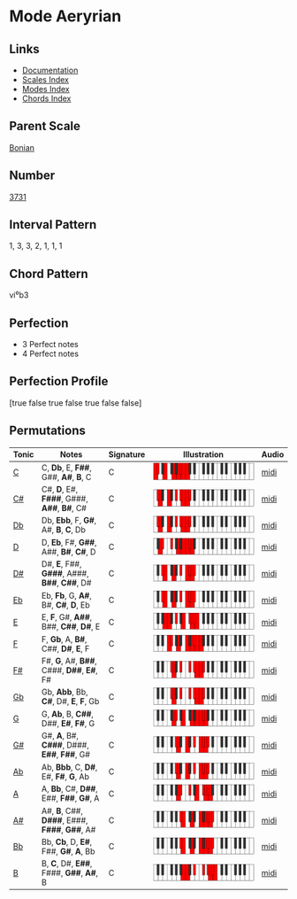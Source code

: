 # Mode Aeryrian

## Links

- [Documentation](README.md)
- [Scales Index](Scales.md)
- [Modes Index](Modes.md)
- [Chords Index](Chords.md)

## Parent Scale

[Bonian](ScaleBonian.md)

## Number

[3731](https://ianring.com/musictheory/scales/3731)

## Interval Pattern

1, 3, 3, 2, 1, 1, 1

## Chord Pattern

vi⁰b3

## Perfection

- 3 Perfect notes
- 4 Perfect notes

## Perfection Profile

[true false true false true false false]

## Permutations

| Tonic | Notes | Signature | Illustration | Audio |
|-------|-------|-----------|--------------|-------|
| [C](ModeCNaturalAeryrian.md) | C, **Db**, E, **F##**, G##, **A#**, **B**, C | C | ![CNaturalAeryrian](ModeCNaturalAeryrian.png) | [midi](https://github.com/edipermadi/music/blob/main/docs/ModeCNaturalAeryrian.mid?raw=true) |
| [C#](ModeCSharpAeryrian.md) | C#, **D**, E#, **F###**, G###, **A##**, **B#**, C# | C | ![CSharpAeryrian](ModeCSharpAeryrian.png) | [midi](https://github.com/edipermadi/music/blob/main/docs/ModeCSharpAeryrian.mid?raw=true) |
| [Db](ModeDFlatAeryrian.md) | Db, **Ebb**, F, **G#**, A#, **B**, **C**, Db | C | ![DFlatAeryrian](ModeDFlatAeryrian.png) | [midi](https://github.com/edipermadi/music/blob/main/docs/ModeDFlatAeryrian.mid?raw=true) |
| [D](ModeDNaturalAeryrian.md) | D, **Eb**, F#, **G##**, A##, **B#**, **C#**, D | C | ![DNaturalAeryrian](ModeDNaturalAeryrian.png) | [midi](https://github.com/edipermadi/music/blob/main/docs/ModeDNaturalAeryrian.mid?raw=true) |
| [D#](ModeDSharpAeryrian.md) | D#, **E**, F##, **G###**, A###, **B##**, **C##**, D# | C | ![DSharpAeryrian](ModeDSharpAeryrian.png) | [midi](https://github.com/edipermadi/music/blob/main/docs/ModeDSharpAeryrian.mid?raw=true) |
| [Eb](ModeEFlatAeryrian.md) | Eb, **Fb**, G, **A#**, B#, **C#**, **D**, Eb | C | ![EFlatAeryrian](ModeEFlatAeryrian.png) | [midi](https://github.com/edipermadi/music/blob/main/docs/ModeEFlatAeryrian.mid?raw=true) |
| [E](ModeENaturalAeryrian.md) | E, **F**, G#, **A##**, B##, **C##**, **D#**, E | C | ![ENaturalAeryrian](ModeENaturalAeryrian.png) | [midi](https://github.com/edipermadi/music/blob/main/docs/ModeENaturalAeryrian.mid?raw=true) |
| [F](ModeFNaturalAeryrian.md) | F, **Gb**, A, **B#**, C##, **D#**, **E**, F | C | ![FNaturalAeryrian](ModeFNaturalAeryrian.png) | [midi](https://github.com/edipermadi/music/blob/main/docs/ModeFNaturalAeryrian.mid?raw=true) |
| [F#](ModeFSharpAeryrian.md) | F#, **G**, A#, **B##**, C###, **D##**, **E#**, F# | C | ![FSharpAeryrian](ModeFSharpAeryrian.png) | [midi](https://github.com/edipermadi/music/blob/main/docs/ModeFSharpAeryrian.mid?raw=true) |
| [Gb](ModeGFlatAeryrian.md) | Gb, **Abb**, Bb, **C#**, D#, **E**, **F**, Gb | C | ![GFlatAeryrian](ModeGFlatAeryrian.png) | [midi](https://github.com/edipermadi/music/blob/main/docs/ModeGFlatAeryrian.mid?raw=true) |
| [G](ModeGNaturalAeryrian.md) | G, **Ab**, B, **C##**, D##, **E#**, **F#**, G | C | ![GNaturalAeryrian](ModeGNaturalAeryrian.png) | [midi](https://github.com/edipermadi/music/blob/main/docs/ModeGNaturalAeryrian.mid?raw=true) |
| [G#](ModeGSharpAeryrian.md) | G#, **A**, B#, **C###**, D###, **E##**, **F##**, G# | C | ![GSharpAeryrian](ModeGSharpAeryrian.png) | [midi](https://github.com/edipermadi/music/blob/main/docs/ModeGSharpAeryrian.mid?raw=true) |
| [Ab](ModeAFlatAeryrian.md) | Ab, **Bbb**, C, **D#**, E#, **F#**, **G**, Ab | C | ![AFlatAeryrian](ModeAFlatAeryrian.png) | [midi](https://github.com/edipermadi/music/blob/main/docs/ModeAFlatAeryrian.mid?raw=true) |
| [A](ModeANaturalAeryrian.md) | A, **Bb**, C#, **D##**, E##, **F##**, **G#**, A | C | ![ANaturalAeryrian](ModeANaturalAeryrian.png) | [midi](https://github.com/edipermadi/music/blob/main/docs/ModeANaturalAeryrian.mid?raw=true) |
| [A#](ModeASharpAeryrian.md) | A#, **B**, C##, **D###**, E###, **F###**, **G##**, A# | C | ![ASharpAeryrian](ModeASharpAeryrian.png) | [midi](https://github.com/edipermadi/music/blob/main/docs/ModeASharpAeryrian.mid?raw=true) |
| [Bb](ModeBFlatAeryrian.md) | Bb, **Cb**, D, **E#**, F##, **G#**, **A**, Bb | C | ![BFlatAeryrian](ModeBFlatAeryrian.png) | [midi](https://github.com/edipermadi/music/blob/main/docs/ModeBFlatAeryrian.mid?raw=true) |
| [B](ModeBNaturalAeryrian.md) | B, **C**, D#, **E##**, F###, **G##**, **A#**, B | C | ![BNaturalAeryrian](ModeBNaturalAeryrian.png) | [midi](https://github.com/edipermadi/music/blob/main/docs/ModeBNaturalAeryrian.mid?raw=true) |
